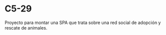 # C5-29

Proyecto para montar una SPA que trata sobre una red social de adopción y rescate de animales.